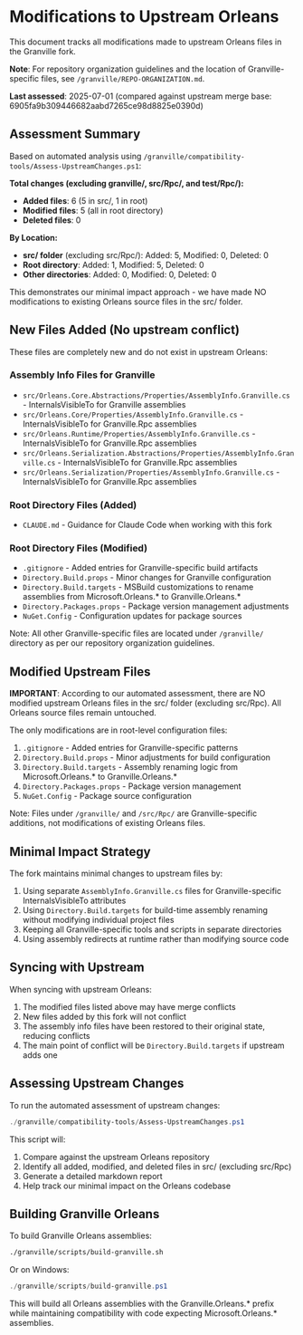 # Modifications to Upstream Orleans

This document tracks all modifications made to upstream Orleans files in the Granville fork.

**Note**: For repository organization guidelines and the location of Granville-specific files, see `/granville/REPO-ORGANIZATION.md`.

**Last assessed**: 2025-07-01 (compared against upstream merge base: 6905fa9b309446682aabd7265ce98d8825e0390d)

## Assessment Summary

Based on automated analysis using `/granville/compatibility-tools/Assess-UpstreamChanges.ps1`:

**Total changes (excluding granville/, src/Rpc/, and test/Rpc/):**
- **Added files**: 6 (5 in src/, 1 in root)
- **Modified files**: 5 (all in root directory)
- **Deleted files**: 0

**By Location:**
- **src/ folder** (excluding src/Rpc/): Added: 5, Modified: 0, Deleted: 0
- **Root directory**: Added: 1, Modified: 5, Deleted: 0
- **Other directories**: Added: 0, Modified: 0, Deleted: 0

This demonstrates our minimal impact approach - we have made NO modifications to existing Orleans source files in the src/ folder.

## New Files Added (No upstream conflict)

These files are completely new and do not exist in upstream Orleans:

### Assembly Info Files for Granville
- `src/Orleans.Core.Abstractions/Properties/AssemblyInfo.Granville.cs` - InternalsVisibleTo for Granville assemblies
- `src/Orleans.Core/Properties/AssemblyInfo.Granville.cs` - InternalsVisibleTo for Granville.Rpc assemblies
- `src/Orleans.Runtime/Properties/AssemblyInfo.Granville.cs` - InternalsVisibleTo for Granville.Rpc assemblies
- `src/Orleans.Serialization.Abstractions/Properties/AssemblyInfo.Granville.cs` - InternalsVisibleTo for Granville.Rpc assemblies
- `src/Orleans.Serialization/Properties/AssemblyInfo.Granville.cs` - InternalsVisibleTo for Granville.Rpc assemblies

### Root Directory Files (Added)
- `CLAUDE.md` - Guidance for Claude Code when working with this fork

### Root Directory Files (Modified)
- `.gitignore` - Added entries for Granville-specific build artifacts
- `Directory.Build.props` - Minor changes for Granville configuration
- `Directory.Build.targets` - MSBuild customizations to rename assemblies from Microsoft.Orleans.* to Granville.Orleans.*
- `Directory.Packages.props` - Package version management adjustments
- `NuGet.Config` - Configuration updates for package sources

Note: All other Granville-specific files are located under `/granville/` directory as per our repository organization guidelines.

## Modified Upstream Files

**IMPORTANT**: According to our automated assessment, there are NO modified upstream Orleans files in the src/ folder (excluding src/Rpc). All Orleans source files remain untouched.

The only modifications are in root-level configuration files:
1. `.gitignore` - Added entries for Granville-specific patterns
2. `Directory.Build.props` - Minor adjustments for build configuration
3. `Directory.Build.targets` - Assembly renaming logic from Microsoft.Orleans.* to Granville.Orleans.*
4. `Directory.Packages.props` - Package version management
5. `NuGet.Config` - Package source configuration

Note: Files under `/granville/` and `/src/Rpc/` are Granville-specific additions, not modifications of existing Orleans files.

## Minimal Impact Strategy

The fork maintains minimal changes to upstream files by:
1. Using separate `AssemblyInfo.Granville.cs` files for Granville-specific InternalsVisibleTo attributes
2. Using `Directory.Build.targets` for build-time assembly renaming without modifying individual project files
3. Keeping all Granville-specific tools and scripts in separate directories
4. Using assembly redirects at runtime rather than modifying source code

## Syncing with Upstream

When syncing with upstream Orleans:
1. The modified files listed above may have merge conflicts
2. New files added by this fork will not conflict
3. The assembly info files have been restored to their original state, reducing conflicts
4. The main point of conflict will be `Directory.Build.targets` if upstream adds one

## Assessing Upstream Changes

To run the automated assessment of upstream changes:
```powershell
./granville/compatibility-tools/Assess-UpstreamChanges.ps1
```

This script will:
1. Compare against the upstream Orleans repository
2. Identify all added, modified, and deleted files in src/ (excluding src/Rpc)
3. Generate a detailed markdown report
4. Help track our minimal impact on the Orleans codebase

## Building Granville Orleans

To build Granville Orleans assemblies:
```bash
./granville/scripts/build-granville.sh
```

Or on Windows:
```powershell
./granville/scripts/build-granville.ps1
```

This will build all Orleans assemblies with the Granville.Orleans.* prefix while maintaining compatibility with code expecting Microsoft.Orleans.* assemblies.